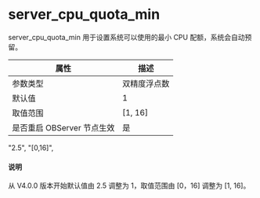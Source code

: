 server_cpu_quota_min 
=========================================

server_cpu_quota_min 用于设置系统可以使用的最小 CPU 配额，系统会自动预留。

|      **属性**      |  **描述**   |
|------------------|-----------|
| 参数类型             | 双精度浮点数    |
| 默认值               | 1              |
| 取值范围             | \[1, 16]       |
| 是否重启 OBServer 节点生效 | 是             |

"2.5", "[0,16]",
<main id="notice" type='explain'>
  <h4>说明</h4>
  <p>从 V4.0.0 版本开始默认值由 2.5 调整为 1，取值范围由 [0，16] 调整为 [1, 16]。</p>
</main>
